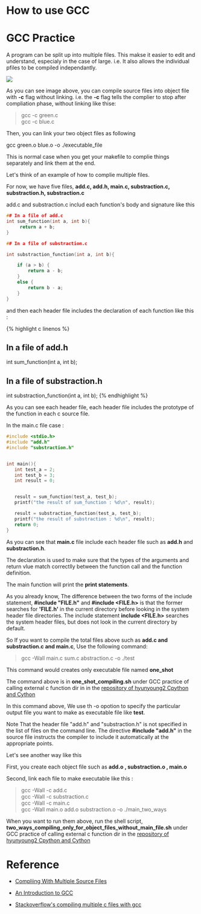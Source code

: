 # How to use GCC

# GCC Practice

A program can be split up into multiple files. This makse it easier to edit and understand, especialy in the case of large. i.e. It also allows the individual pfiles to be compiled independantly.

![](https://raw.githubusercontent.com/hyunyoung2/hyunyoung2.github.io/master/img/Image/NaturalLanguageProcessing/NLPLabs/Konltk_NLP/2018-04-17-GCC_practice/Complie.png)

As you can see image above, you can compile source files into object file with **-c** flag without linking. i.e. the **-c** flag tells the complier to stop after compliation phase, without linking like thise:

>gcc -c green.c  
>gcc -c blue.c   

Then, you can link your two object files as following

gcc green.o blue.o -o ./executable_file

This is normal case when you get your makefile to complie things separately and link them at the end. 

Let's think of an example of how to complie multiple files. 

For now, we have five files, **add.c, add.h, main.c, substraction.c, substraction.h, substraction.c**

add.c and substraction.c includ each function's body and signature like this

```c
## In a file of add.c
int sum_function(int a, int b){
     return a + b;
}

## In a file of substraction.c 

int substraction_function(int a, int b){

    if (a > b) {
        return a - b;
    }
    else {
        return b - a;
    }
}
```

and then each header file includes the declaration of each function like this :

{% highlight c linenos %}
## In a file of add.h
int sum_function(int a, int b);

## In a file of substraction.h
int substraction_function(int a, int b);
{% endhighlight %}

As you can see each header file, each header file includes the prototype of the function in each c source file. 

In the main.c file case : 

```c
#include <stdio.h>
#include "add.h"
#include "substraction.h"


int main(){
   int test_a = 2;
   int test_b = 3;
   int result = 0;


   result = sum_function(test_a, test_b);
   printf("the result of sum_function : %d\n", result);

   result = substraction_function(test_a, test_b);
   printf("the result of substraction : %d\n", result);
   return 0;
}
```

As you can see that **main.c** file include each header file such as **add.h** and **substraction.h**. 

The declaration is used to make sure that the types of the arguments and return vlue match correctlly between the function call and the function definition. 

The main function will print the **print statements**. 

As you already know, The difference between the two forms of the include statement, **#include "FILE.h"** and **#include <FILE.h>** is that the former searches for **'FILE.h'** in the current directory before looking in the system header file directories. The include statement **include <FILE.h>** searches the system header files, but does not look in the current directory by default. 

So If you want to compile the total files above such as **add.c and substraction.c and main.c**, Use the following command:

> gcc -Wall main.c sum.c abstraction.c -o ./test

This command would creates only executable file named **one_shot**

The command above is in **one_shot_compiling.sh** under GCC practice of calling external c function dir in in the [repository of hyunyoung2 Cpython and Cython](https://github.com/hyunyoung2/hyunyoung2_Cpython_and_Cython)

In this command above, We use th -o opotion to specify the particular output file you want to make as executable file like **test**. 

Note That the header file "add.h" and "substraction.h" is not specified in the list of files on the command line. The directive **#include "add.h"** in the source file instructs the compiler to include it automatically at the appropriate points. 

Let's see another way like this

First, you create each object file such as **add.o , substraction.o , main.o**

Second, link each file to make executable like this :

>gcc -Wall -c add.c   
>gcc -Wall -c substraction.c  
>gcc -Wall -c main.c  
>gcc -Wall  main.o add.o substraction.o -o ./main_two_ways  

When you want to run them above, run the shell script, **two_ways_compiling_only_for_object_files_without_main_file.sh** under GCC practice of calling external c function dir in the [repository of hyunyoung2 Cpython and Cython](https://github.com/hyunyoung2/hyunyoung2_Cpython_and_Cython)

# Reference

 - [Compliing With Multiple Source Files](https://www.dartmouth.edu/~rc/classes/softdev_linux/complex_compile.html)

 - [An Introduction to GCC](https://www.dartmouth.edu/~rc/classes/softdev_linux/complex_compile.htmli)

 - [Stackoverflow's compiling multiple c files with gcc](https://stackoverflow.com/questions/18777326/compiling-multiple-c-files-with-gcc)


